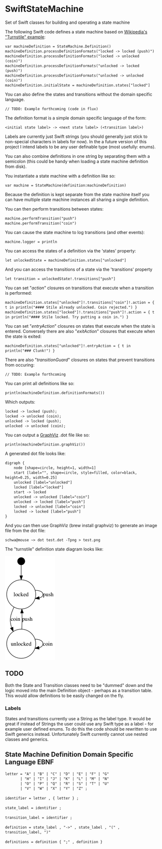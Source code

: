 # SwiftStateMachine

Set of Swift classes for building and operating a state machine

The following Swift code defines a state machine based on [Wikipedia's "Turnstile" example](https://en.wikipedia.org/wiki/Finite-state_machine#Example:_a_turnstile):

    var machineDefinition = StateMachine.Definition()
    machineDefinition.processDefinitionFormats("locked -> locked (push)")
    machineDefinition.processDefinitionFormats("locked -> unlocked (coin)")
    machineDefinition.processDefinitionFormats("unlocked -> locked (push)")
    machineDefinition.processDefinitionFormats("unlocked -> unlocked (coin)")
    machineDefinition.initialState = machineDefinition.states["locked"]

You can also define the states and transitions without the domain specific language.

    // TODO: Example forthcoming (code in flux)

The definition format is a simple domain specific language of the form:

    <initial state label> -> <next state label> (<transition label>)

Labels are currently just Swift strings (you should generally just stick to non-special characters in labels for now). In the a future version of this project I intend labels to be any user definable type (most usefully: enums).

You can also combine definitions in one string by separating them with a semicolon (this could be handy when loading a state machine definition from disk).

You instantiate a state machine with a definition like so:

    var machine = StateMachine(definition:machineDefinition)

Because the definition is kept separate from the state machine itself you can have multiple state machine instances all sharing a single definition.

You can then perform transitions between states:

    machine.performTransition("push")
    machine.performTransition("coin")

You can cause the state machine to log transitions (and other events):

    machine.logger = println

You can access the states of a definition via the 'states' property:

    let unlockedState = machineDefinition.states["unlocked"]
    
And you can access the transitions of a state via the 'transitions' property

    let transition = unlockedState!.transitions["push"]
    
You can set "_action_" closures on transitions that execute when a transition is performed:

    machineDefinition.states["unlocked"]!.transitions["coin"]!.action = { t in println("#### Stile already unlocked. Coin rejected.") }
    machineDefinition.states["locked"]!.transitions["push"]!.action = { t in println("#### Stile locked. Try putting a coin in.") }

You can set "_entryAction_" closures on states that execute when the state is entered. Conversely there are also "_exitAction_" closures that execute when the state is exited:

    machineDefinition.states["unlocked"]!.entryAction = { t in println("### Clunk!") }

There are also "_transitionGuard_" closures on states that prevent transitions from occuring:

    // TODO: Example forthcoming

You can print all definitions like so:

    println(machineDefinition.definitionFormats())

Which outputs:

    locked -> locked (push);
    locked -> unlocked (coin);
    unlocked -> locked (push);
    unlocked -> unlocked (coin);

You can output a [GraphViz](http://graphviz.org) .dot file like so:

    println(machineDefinition.graphViz())

A generated dot file looks like:

    digraph {
        node [shape=circle, height=1, width=1]
        start [label="", shape=circle, style=filled, color=black, height=0.25, width=0.25]
        unlocked [label="unlocked"]
        locked [label="locked"]
        start -> locked
        unlocked -> unlocked [label="coin"]
        unlocked -> locked [label="push"]
        locked -> unlocked [label="coin"]
        locked -> locked [label="push"]
    }
    
And you can then use GraphViz (brew install graphviz) to generate an image file from the dot file:

    schwa@mouse ~> dot test.dot -Tpng > test.png

The "turnstile" definition state diagram looks like:

![test.png](test.png)

## TODO

Both the State and Transition classes need to be "dummed" down and the logic moved into the main Definition object - perhaps as a transition table. This would allow definitions to be easily changed on the fly.

### Labels

States and transitions currently use a String as the label type. It would be great if instead of Strings the user could use any Swift type as a label - for example user defined enums. To do this the code should be rewritten to use Swift generics instead. Unfortunately Swift currently cannot use nested classes and generics.

## State Machine Definition Domain Specific Language EBNF

    letter = "A" | "B" | "C" | "D" | "E" | "F" | "G"
           | "H" | "I" | "J" | "K" | "L" | "M" | "N"
           | "O" | "P" | "Q" | "R" | "S" | "T" | "U"
           | "V" | "W" | "X" | "Y" | "Z" ;

    identifier = letter , { letter } ;

    state_label = identifier ;

    transition_label = identifier ;

    definition = state_label , "->" , state_label , "(" , transition_label, ")"

    definitions = definition { ";" , definition }
